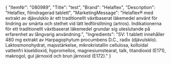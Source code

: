 {
  "ItemNr": "080989",
  "Title": "test",
  "Brand": "Helaflex",
  "Description": "Helaflex, filmdragerad tablett",
  "MarketingMessage": "Helaflex® med extrakt av djävulsklo är ett traditionellt växtbaserat läkemedel använt för lindring av smärta och stelhet vid lätt ledförslitning (artros). Indikationerna för ett traditionellt växtbaserat läkemedel grundar sig uteslutande på erfarenhet av långvarig användning.",
  "Ingredients": "SV: 1 tablett innehåller 480 mg extrakt av Harpagophytum procumbens D.C., radix (djävulsklo). Laktosmonohydrat, majsstärkelse, mikrokristallin cellulosa, kolloidal vattenfri kiseldioxid, hypromellos, magnesiumstearat, talk, titandioxid (E171), makrogol, gul järnoxid och brun järnoxid (E172)."
}